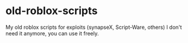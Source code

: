 # old-roblox-scripts
My old roblox scripts for exploits (synapseX, Script-Ware, others)
I don't need it anymore, you can use it freely.
